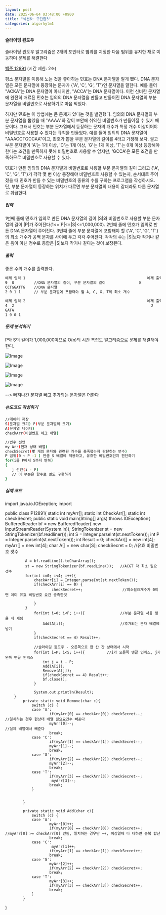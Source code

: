 ```yaml
---
layout: post
date: 2025-06-04 03:48:00 +0900
title: "섹션6: 구간합3"
categories: algorhytm1
---
```

#### 슬라이딩 윈도우
슬라이딩 윈도우 알고리즘은 2개의 포인터로 범위를 지정한 다음 범위를 유지한 채로 이동하며 문제를 해결한다


[백준 12891](https://www.acmicpc.net/problem/12891)
(시간 제한: 2초)


평소 문자열을 이용해 노는 것을 좋아하는 민호는 DNA 문자열을 알게 됐다. DNA 문자열은 모든 문자열에 등장하는 문자가 {'A', 'C', 'G', 'T'}인 문자열을 말한다.
예를 들어 "ACKA"는 DNA 문자열이 아니지만, "ACCA"는 DNA 문자열이다. 이런 신비한 문자열에 완전히 매료된 민호는 임의의 DNA 문자열을 만들고 만들어진 DNA 문자열의 
부분 문자열을 비밀번호로 사용하기로 마음 먹었다. 

하지만 민호는 이 방법에는 큰 문제가 있다는 것을 발견했다. 임의의 DNA 문자열의 부분 문자열을 뽑았을 때 "AAAA"와 같이 보안에 취약한 비밀번호가 만들어질 수 있기 때문이다. 
그래서 민호는 부분 문자열에서 등장하는 문자의 개수가 특정 개수 이상이어야 비밀번호로 사용할 수 있다는 규칙을 만들었다. 예를 들어 임의의 DNA 문자열이 "AAACCTGCCAA"이고, 
민호가 뽑을 부분 문자열의 길이를 4라고 가정해 보자. 긜고 부분 문자열이 'A'는 1개 이상, 'C'는 1개 이상, 'G'는 1개 이상, 'T'는 0개 이상 등장해야 한다는 조건을 
만족하지 못해 비밀번호로 사용할 수 없지만, 'GCCA'은 모든 조건을 만족하므로 비밀번호로 사용할 수 있다. 

민호가 만든 임의의 DNA 문자열과 비밀번호로 사용할 부분 문자열의 길이 그리고 {'A', 'C', 'G', 'T'}가 각각 몇 번 이상 등장해야 비밀번호로 사용할 수 있는지, 
순서대로 주어졌을 때 민호가 만들 수 있는 비밀번호의 종류의 수를 구하는 프로그램을 작성하시오.
단, 부분 문자열이 등장하는 위치가 다르면 부분 문자열의 내용이 같더라도 다른 문자열로 취급한다.

##### 입력
1번째 줄에 민호가 임의로 만든 DNA 문자열의 길이 |S|와 비밀번호로 사용할 부분 문자열의 길이 |P|가 주어진다(1<=|P|<=|S|<=1,000,000).
2번째 줄에 민호가 임의로 만든 DNA 문자열이 주어진다.
3번째 줄에 부분 문자열에 포함돼야 할 {'A', 'C', 'G', 'T'}의 최소 개수가 공백 문자를 사이에 두고 각각 주어진다. 
각각의 수는 |S|보다 작거나 같은 음이 아닌 정수로 총합은 |S|보다 작거나 같다는 것이 보장된다.

##### 출력
좋은 수의 개수를 출력한다.
```bash
예제 입력 1                                                       예제 출력 1
9  8         //DNA 문자열의 길이, 부분 문자열의 길이               0
CCTGGATTG    //DNA 문자열
2 0 1 1      // 부분 문자열에 포함돼야 할 A, C, G, T의 최소 개수

예제 입력 2                                                       예제 출력 2
4  2                                                              2
GATA
1 0 0 1
```

##### 문제 분석하기
P와 S의 길이가 1,000,000이므로 O(n)의 시간 복잡도 알고리즘으로 문제를 해결해야 한다. 

![Image](https://github.com/user-attachments/assets/ed4715e5-ef36-4036-aa58-a54850da3552)


![Image](https://github.com/user-attachments/assets/e2ed077b-4701-4fc3-b9af-9892f7413c5c)

![Image](https://github.com/user-attachments/assets/ee152a34-8a0d-4bab-a4c1-3197bdd5f622)

![Image](https://github.com/user-attachments/assets/030dd7b8-d6d7-44ad-ad99-f733309a9ef0)


--> 빠져나간 문자열 빼고 추가되는 문자열은 더한다 

##### 슈도코드 작성하기
```bash
//데이터 저장
S(문자열 크기) P(부분 문자열의 크기)
A(문자열 데이터)
checkArr(비밀번호 체크 배열)

//변수 선언
my Arr(현재 상태 배열)
checkSecret(몇 개의 문자와 관련된 개수를 충족했는지 판단하는 변수)
P 범위(0 ~ P -1 ) 만큼 S 배열에 적용하고, 유효한 비밀번호인지 판단하기
for(i를 P에서 S까지 반복)
{
   j 선언(i - P)
   // 이 부분은 함수로 별도 구현하기
}
```

##### 실제 코드
import java.io.IOExeption;
import 

public class P12891{
        static int myArr[];
        static int CheckArr[];
        static int checkSecret;
        public static void main(String[] args) throws IOException{
             BufferedReader bf = new BufferedReader( new InputStreamReader(System.in));
             StringTokenizer st = new StringTokenizer(bf.readliner());
             int S = Integer.parseInt(st.nextToken());
             int P = Integer.parseInt(st.nextToken());
             int Result = 0;
             checkArr[] = new int[4];
             myArr[] = new int[4];
             char A[] = new char[S];
             checkSecret = 0;                       //유효 비밀번호 갯수 

             A = bf.readLine().toCharArray();
             st = new StringTokenizer(bf.readLine());   //ACGT 각 최소 필요 갯수 
             for(int i=0; i<4; i++){
                 checkArr[i] = Integer.parseInt(st.nextToken());
                 if(checkArr[i] == 0) {
                         checkSecret++;                  //최소필요개수가 0이면 이미 유효 비밀번호 요건 충족한것
                 
                 }
             }
                 for(int i=0; i<P; i++){                //부분 문자열 처음 받을 때 세팅
                     Add(A[i]);                         //추가되는 문자 배열에 넣기
                 }
                 if(checkSecret == 4) Result++;

                 //슬라이딩 윈도우 - 오른쪽으로 한 칸 간 상태에서 시작
                 for(int i=P; i<S; i++){          //i가 오른쪽 맨끝 인덱스, j가 왼쪽 맨끝 인덱스
                     int j = i - P;
                     Add(A[i]);
                     Remove(A[j]);
                     if(checkSecret == 4) Result++;
                     bf.close();
                 }

                 System.out.println(Result);
        }
            private static void Remove(char c){
                switch (c) {
                case 'A':
                        if(myArr[0] == checkArr[0]) checkSecret--;             //일치하는 경우 현상태 배열 필요요건수 빼준다 
                        myArr[0]--;                                            //실제 배열에서 빼준다
                        break;
                case 'C':
                        if(myArr[1] == checkArr[1]) checkSecret--;             
                        myArr[1]--;
                        break;
                case 'G':
                        if(myArr[2] == checkArr[2]) checkSecret--;             
                        myArr[2]--;
                        break;
                case 'T':
                        if(myArr[3] == checkArr[3]) checkSecret--;      
                         myArr[3]--;
                        break;
                }

            
            }
        
            private static void Add(char c){
                switch (c) {
                case 'A':
                        myArr[0]++;
                        if(myArr[0] == checkArr[0]) checkSecret++;             //myArr[0] >= checkArr[0] 안됨, 일치하는 경우만 ++, 이상일때 다 더하면 중복 합산
                        break;
                case 'C':
                         myArr[1]++;
                        if(myArr[1] == checkArr[1]) checkSecret++;             
                        break;
                case 'G':
                        myArr[2]++;
                        if(myArr[2] == checkArr[2]) checkSecret++;             
                        break;
                case 'T':
                        myArr[3]++;
                        if(myArr[3] == checkArr[3]) checkSecret++;             
                        break;
                }
            }

}



